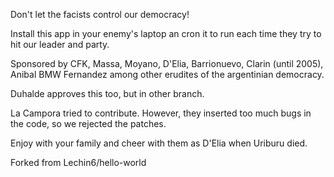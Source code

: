 Don't let the facists control our democracy!

Install this app in your enemy's laptop an cron it to run each time they try to hit
our leader and party.


Sponsored by CFK, Massa, Moyano, D'Elia, Barrionuevo, Clarin (until 2005), Anibal BMW Fernandez among other
erudites of the argentinian democracy.

Duhalde approves this too, but in other branch.

La Campora tried to contribute. However, they inserted too much bugs in the code, so we rejected the patches.

Enjoy with your family and cheer with them as D'Elia when Uriburu died.

Forked from Lechin6/hello-world
